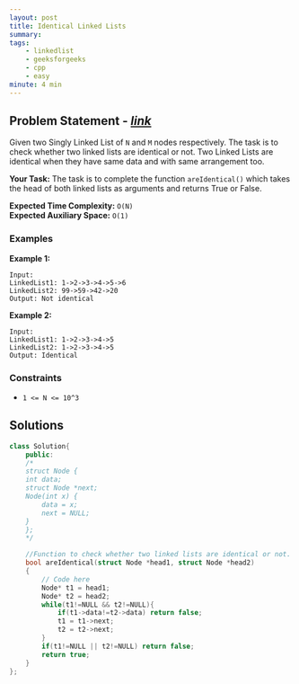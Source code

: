 ```yaml
---
layout: post
title: Identical Linked Lists     
summary:
tags:
    - linkedlist
    - geeksforgeeks
    - cpp
    - easy
minute: 4 min
---
```


## Problem Statement - [*link*](https://practice.geeksforgeeks.org/problems/identical-linked-lists/0/?)  

Given two Singly Linked List of `N` and `M` nodes respectively. The task is to check whether two linked lists are identical or not. 
Two Linked Lists are identical when they have same data and with same arrangement too.

**Your Task:** 
The task is to complete the function `areIdentical()` which takes the head of both linked lists as arguments and returns True or False.


**Expected Time Complexity:** `O(N)`    
**Expected Auxiliary Space:** `O(1)`

### Examples

**Example 1:**   
```
Input:
LinkedList1: 1->2->3->4->5->6
LinkedList2: 99->59->42->20
Output: Not identical 
```

**Example 2:**   
```
Input:
LinkedList1: 1->2->3->4->5
LinkedList2: 1->2->3->4->5
Output: Identical
```

### Constraints

+ `1 <= N <= 10^3`

## Solutions

```cpp
class Solution{
    public:
    /*
    struct Node {
    int data;
    struct Node *next;
    Node(int x) {
        data = x;
        next = NULL;
    }
    };
    */

    //Function to check whether two linked lists are identical or not. 
    bool areIdentical(struct Node *head1, struct Node *head2)
    {
        // Code here
        Node* t1 = head1;
        Node* t2 = head2;
        while(t1!=NULL && t2!=NULL){
            if(t1->data!=t2->data) return false;
            t1 = t1->next;
            t2 = t2->next;
        }
        if(t1!=NULL || t2!=NULL) return false;
        return true;
    }
};
```

